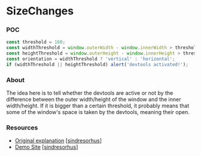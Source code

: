 # SizeChanges

### POC

```javascript
const threshold = 160;
const widthThreshold = window.outerWidth - window.innerWidth > threshold;
const heightThreshold = window.outerHeight - window.innerHeight > threshold;
const orientation = widthThreshold ? 'vertical' : 'horizontal';
if (widthThreshold || heightThreshold) alert('devtools activated!');
```

### About

The idea here is to tell whether the devtools are active or not by the difference between the outer width/height of the window and the inner width/height.
If it is bigger than a certain threshold, it probably means that some of the window's space is taken by the devtools, meaning their open.

### Resources

- [Original explanation](https://github.com/sindresorhus/devtools-detect) [[sindresorhus](https://twitter.com/sindresorhus)]
- [Demo Site](https://sindresorhus.com/devtools-detect/) [[sindresorhus](https://twitter.com/sindresorhus)]
